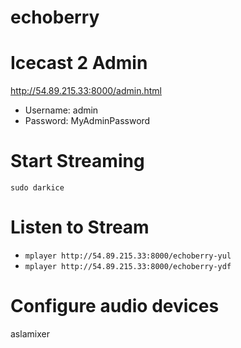 # echoberry

# Icecast 2 Admin
http://54.89.215.33:8000/admin.html
- Username: admin
- Password: MyAdminPassword

# Start Streaming
`sudo darkice`

# Listen to Stream

- `mplayer http://54.89.215.33:8000/echoberry-yul`
- `mplayer http://54.89.215.33:8000/echoberry-ydf`

# Configure audio devices
aslamixer
